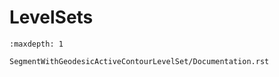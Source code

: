 # LevelSets

```{toctree}
:maxdepth: 1

SegmentWithGeodesicActiveContourLevelSet/Documentation.rst
```

